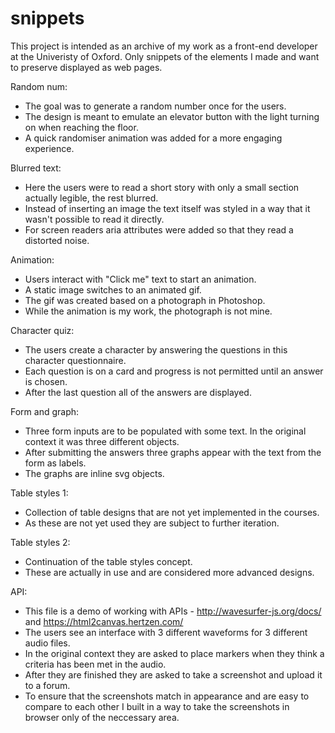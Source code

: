 # snippets
This project is intended as an archive of my work as a front-end developer at the Univeristy of Oxford. Only snippets of the elements I made and want to preserve displayed as web pages.

Random num:
  * The goal was to generate a random number once for the users.
  * The design is meant to emulate an elevator button with the light turning on when reaching the floor.
  * A quick randomiser animation was added for a more engaging experience.

Blurred text:
  * Here the users were to read a short story with only a small section actually legible, the rest blurred.
  * Instead of inserting an image the text itself was styled in a way that it wasn't possible to read it directly.
  * For screen readers aria attributes were added so that they read a distorted noise.

Animation:
 * Users interact with "Click me" text to start an animation.
 * A static image switches to an animated gif.
 * The gif was created based on a photograph in Photoshop.
 * While the animation is my work, the photograph is not mine.

Character quiz:
 * The users create a character by answering the questions in this character questionnaire.
 * Each question is on a card and progress is not permitted until an answer is chosen.
 * After the last question all of the answers are displayed.

Form and graph:
 * Three form inputs are to be populated with some text. In the original context it was three different objects.
 * After submitting the answers three graphs appear with the text from the form as labels.
 * The graphs are inline svg objects.

Table styles 1:
 * Collection of table designs that are not yet implemented in the courses.
 * As these are not yet used they are subject to further iteration.

Table styles 2:
 * Continuation of the table styles concept.
 * These are actually in use and are considered more advanced designs.

API:
* This file is a demo of working with APIs - http://wavesurfer-js.org/docs/ and https://html2canvas.hertzen.com/
* The users see an interface with 3 different waveforms for 3 different audio files.
* In the original context they are asked to place markers when they think a criteria has been met in the audio.
* After they are finished they are asked to take a screenshot and upload it to a forum.
* To ensure that the screenshots match in appearance and are easy to compare to each other I built in a way to take the screenshots in browser only of the neccessary area.
